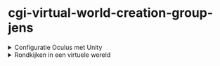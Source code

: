 # cgi-virtual-world-creation-group-jens

<details>
   <summary>Configuratie Oculus met Unity</summary> 
<br>
   
1. Unity opstarten en een 3D project aanmaken.

<img src="https://user-images.githubusercontent.com/55400627/95658054-49c99380-0b18-11eb-9e9d-63491db6bb1a.png" width="600" />

<img src="https://user-images.githubusercontent.com/55400627/95658099-65349e80-0b18-11eb-8930-d45368fb7d79.png" width="600" />

2. Open Package Manager.

<img src="https://user-images.githubusercontent.com/55400627/95585662-cdfc1800-0a3f-11eb-9559-c500a7614af4.png" width="600" />

3. Installeer de volgende packages. Indien je ze niet ziet, klik op "Advanced" --> "Show preview packages"
    * XR Plugin Management
    * XR Interaction Toolkit (preview)
    * Oculus XR Plugin

<img src="https://user-images.githubusercontent.com/55400627/95586167-9477dc80-0a40-11eb-84c7-19cb42d5d340.png" width="600" />

4. Open Build Settings.

<img src="https://user-images.githubusercontent.com/55400627/95587436-57144e80-0a42-11eb-9c1d-ef49d445ad5f.png" width="600" />

5. Kies "Android" bij platform en voeg de scenes toe. Daarna switch je van platform. Indien je niet kan switchen naar android, moet je de "Android Build Support" module toevoegen
aan je unity project. 

<img src="https://user-images.githubusercontent.com/55400627/95588243-7a8bc900-0a43-11eb-9e5f-fdf454e94958.png" width="600" />

Indien je de module nog moet toevoegen, zie onderstaande screenshots. Restart unity na de installatie.

<img src="https://user-images.githubusercontent.com/55400627/95588383-a444f000-0a43-11eb-978b-03f1eb2ea961.png" width="600" />

<img src="https://user-images.githubusercontent.com/55400627/95588401-aad36780-0a43-11eb-8e7a-38193e7cc78a.png" width="600" />

6. Ga naar "Player Settings" en daarna naar "Oculus".

<img src="https://user-images.githubusercontent.com/55400627/95588894-495fc880-0a44-11eb-991a-f978deb6e152.png" width="600" />

Zorg dat deze vinkjes aanstaan.

<img src="https://user-images.githubusercontent.com/55400627/95589156-a8bdd880-0a44-11eb-9658-a3f36c5116b1.png" width="600" />

7. Klik hierna op "XR Plug-in Management" en zorg ervoor dat "Oculus" aangevinkt staat bij de "Plug-in Providers".

<img src="https://user-images.githubusercontent.com/55400627/95589722-6cd74300-0a45-11eb-9c61-418f40ab666b.png" width="600" />

8. Nu is de Oculus geconfigureerd en kan je beginnen met ontwikkelen
</details>

<details>
<summary>Rondkijken in een virtuele wereld</summary>
<br>
[RECOMMENDED] Installeer de "POLYGON - Starter Pack". Deze is gratis uit de asset store te halen.

<img src="https://user-images.githubusercontent.com/55400627/95658210-015ea580-0b19-11eb-96b2-84dc630be985.png" width="600" />


1. Voeg bij de scene een "Stationary XR Rig" toe.

<img src="https://user-images.githubusercontent.com/55400627/95658720-d2e2c980-0b1c-11eb-9cbd-0c9e1a090e5d.png" width="600" />

2. Bij de XR Rig gaan we nu de "Locomotion System" component toevoegen en daarna de "XR Rig" object toewijzen aan het component.

<img src="https://user-images.githubusercontent.com/55400627/95658762-1b01ec00-0b1d-11eb-8052-77f4fbe99713.png" width="600" />

<img src="https://user-images.githubusercontent.com/55400627/95658813-8c419f00-0b1d-11eb-8b63-37ac869f75ad.png" width="600" />

3. Voeg ook de "Teleportation Provider" component toe bij de XR Rig object en zorg ervoor dat de "Locomotion System" bij de "System" van de "Teleportation Provider" staat.

<img src="https://user-images.githubusercontent.com/55400627/95659796-cada5800-0b23-11eb-9598-732d8bb32743.png" width="600" />

<img src="https://user-images.githubusercontent.com/55400627/95659812-ef363480-0b23-11eb-8dd0-95f8bc33756b.png" width="600" />

4. We hebben ook nog de "Snap Turn Provider" component nodig. Drag daarna de "Locomotion System" naar de "System" van de "Snap Turn Provider".

<img src="https://user-images.githubusercontent.com/55400627/95659915-af238180-0b24-11eb-844b-c826501a6bcc.png" width="600" />

<img src="https://user-images.githubusercontent.com/55400627/95659947-dda15c80-0b24-11eb-850e-eef0fc52d3af.png" width="600" />

5. Bij de "Snap Turn Provider" ga je naar "Controllers" en de "Size" verander je naar "1" zoals op de foto. Dan krijg je een optie bij de "Element 0". Je kan hier de linker of recht controller in plaatsen, afhankelijk van de welke je wilt gebruiken. Zo kan je direct een hoeveelheid graden draaien, afhankelijk van de "Turn Amount" dat je bij "Snap Turn Provider" hebt staan.

<img src="https://user-images.githubusercontent.com/55400627/95660066-b1d2a680-0b25-11eb-8712-7e458960935d.png" width="600" />

6. Nu gebruik je prefabs van de polygon starter packet om een omgeving te maken waarin je wilt rondkijken. De foto hieronder is een voorbeeld.

<img src="https://user-images.githubusercontent.com/55400627/95660254-e2671000-0b26-11eb-91b9-7ae7eeb2386d.png" width="600" />

7. Voordat je gaat builden kan het zijn dat je de "Graphics APIs" moet veranderen. Indien je daar "Vulkan" hebt, moet je "OpenGLES3" boven de "Vulkan" plaatsen.

<img src="https://user-images.githubusercontent.com/55400627/95660361-95376e00-0b27-11eb-98a9-fd3a2acfb259.png" width="600" />

8. Nu kan je builden en het op de Oculus Quest runnen.

<img src="https://user-images.githubusercontent.com/55400627/95660379-ada78880-0b27-11eb-90d4-2b3a50464711.png" width="600" />













